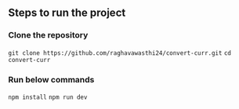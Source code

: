 ## Steps to run the project

### Clone the repository

`git clone https://github.com/raghavawasthi24/convert-curr.git`
`cd convert-curr`

### Run below commands

 `npm install`
 `npm run dev`
